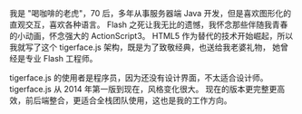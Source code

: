 我是 "喝咖啡的老虎"，70 后，多年从事服务器端 Java 开发，但是喜欢图形化的直观交互，喜欢各种语言。
Flash 之死让我无比的遗憾，我怀念那些伴随我青春的小动画，怀念强大的 ActionScript3。
HTML5 作为替代的技术开始崛起，所以我就写了这个 tigerface.js 架构，既是为了致敬经典，也送给我老婆礼物，
她曾经是专业 Flash 工程师。

tigerface.js 的使用者是程序员，因为还没有设计界面，不太适合设计师。
tigerface.js 从 2014 年第一版到现在，风格变化很大。
现在的版本更完整更高效，前后端整合，更适合全栈团队使用，这也是我的工作方向。
